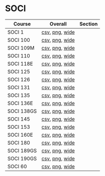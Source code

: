 # SOCI

| Course | Overall | Section |
| ------ | ------- | ------- |
| SOCI 1 | [csv](https://github.com/UCSD-Historical-Enrollment-Data/2024Summer1/blob/main/overall/SOCI%201.csv), [png](https://raw.githubusercontent.com/UCSD-Historical-Enrollment-Data/2024Summer1/main/plot_overall/SOCI%201.png), [wide](https://raw.githubusercontent.com/UCSD-Historical-Enrollment-Data/2024Summer1/main/plot_overall_wide/SOCI%201.png) |  |
| SOCI 100 | [csv](https://github.com/UCSD-Historical-Enrollment-Data/2024Summer1/blob/main/overall/SOCI%20100.csv), [png](https://raw.githubusercontent.com/UCSD-Historical-Enrollment-Data/2024Summer1/main/plot_overall/SOCI%20100.png), [wide](https://raw.githubusercontent.com/UCSD-Historical-Enrollment-Data/2024Summer1/main/plot_overall_wide/SOCI%20100.png) |  |
| SOCI 109M | [csv](https://github.com/UCSD-Historical-Enrollment-Data/2024Summer1/blob/main/overall/SOCI%20109M.csv), [png](https://raw.githubusercontent.com/UCSD-Historical-Enrollment-Data/2024Summer1/main/plot_overall/SOCI%20109M.png), [wide](https://raw.githubusercontent.com/UCSD-Historical-Enrollment-Data/2024Summer1/main/plot_overall_wide/SOCI%20109M.png) |  |
| SOCI 110 | [csv](https://github.com/UCSD-Historical-Enrollment-Data/2024Summer1/blob/main/overall/SOCI%20110.csv), [png](https://raw.githubusercontent.com/UCSD-Historical-Enrollment-Data/2024Summer1/main/plot_overall/SOCI%20110.png), [wide](https://raw.githubusercontent.com/UCSD-Historical-Enrollment-Data/2024Summer1/main/plot_overall_wide/SOCI%20110.png) |  |
| SOCI 118E | [csv](https://github.com/UCSD-Historical-Enrollment-Data/2024Summer1/blob/main/overall/SOCI%20118E.csv), [png](https://raw.githubusercontent.com/UCSD-Historical-Enrollment-Data/2024Summer1/main/plot_overall/SOCI%20118E.png), [wide](https://raw.githubusercontent.com/UCSD-Historical-Enrollment-Data/2024Summer1/main/plot_overall_wide/SOCI%20118E.png) |  |
| SOCI 125 | [csv](https://github.com/UCSD-Historical-Enrollment-Data/2024Summer1/blob/main/overall/SOCI%20125.csv), [png](https://raw.githubusercontent.com/UCSD-Historical-Enrollment-Data/2024Summer1/main/plot_overall/SOCI%20125.png), [wide](https://raw.githubusercontent.com/UCSD-Historical-Enrollment-Data/2024Summer1/main/plot_overall_wide/SOCI%20125.png) |  |
| SOCI 126 | [csv](https://github.com/UCSD-Historical-Enrollment-Data/2024Summer1/blob/main/overall/SOCI%20126.csv), [png](https://raw.githubusercontent.com/UCSD-Historical-Enrollment-Data/2024Summer1/main/plot_overall/SOCI%20126.png), [wide](https://raw.githubusercontent.com/UCSD-Historical-Enrollment-Data/2024Summer1/main/plot_overall_wide/SOCI%20126.png) |  |
| SOCI 131 | [csv](https://github.com/UCSD-Historical-Enrollment-Data/2024Summer1/blob/main/overall/SOCI%20131.csv), [png](https://raw.githubusercontent.com/UCSD-Historical-Enrollment-Data/2024Summer1/main/plot_overall/SOCI%20131.png), [wide](https://raw.githubusercontent.com/UCSD-Historical-Enrollment-Data/2024Summer1/main/plot_overall_wide/SOCI%20131.png) |  |
| SOCI 135 | [csv](https://github.com/UCSD-Historical-Enrollment-Data/2024Summer1/blob/main/overall/SOCI%20135.csv), [png](https://raw.githubusercontent.com/UCSD-Historical-Enrollment-Data/2024Summer1/main/plot_overall/SOCI%20135.png), [wide](https://raw.githubusercontent.com/UCSD-Historical-Enrollment-Data/2024Summer1/main/plot_overall_wide/SOCI%20135.png) |  |
| SOCI 136E | [csv](https://github.com/UCSD-Historical-Enrollment-Data/2024Summer1/blob/main/overall/SOCI%20136E.csv), [png](https://raw.githubusercontent.com/UCSD-Historical-Enrollment-Data/2024Summer1/main/plot_overall/SOCI%20136E.png), [wide](https://raw.githubusercontent.com/UCSD-Historical-Enrollment-Data/2024Summer1/main/plot_overall_wide/SOCI%20136E.png) |  |
| SOCI 138GS | [csv](https://github.com/UCSD-Historical-Enrollment-Data/2024Summer1/blob/main/overall/SOCI%20138GS.csv), [png](https://raw.githubusercontent.com/UCSD-Historical-Enrollment-Data/2024Summer1/main/plot_overall/SOCI%20138GS.png), [wide](https://raw.githubusercontent.com/UCSD-Historical-Enrollment-Data/2024Summer1/main/plot_overall_wide/SOCI%20138GS.png) |  |
| SOCI 145 | [csv](https://github.com/UCSD-Historical-Enrollment-Data/2024Summer1/blob/main/overall/SOCI%20145.csv), [png](https://raw.githubusercontent.com/UCSD-Historical-Enrollment-Data/2024Summer1/main/plot_overall/SOCI%20145.png), [wide](https://raw.githubusercontent.com/UCSD-Historical-Enrollment-Data/2024Summer1/main/plot_overall_wide/SOCI%20145.png) |  |
| SOCI 153 | [csv](https://github.com/UCSD-Historical-Enrollment-Data/2024Summer1/blob/main/overall/SOCI%20153.csv), [png](https://raw.githubusercontent.com/UCSD-Historical-Enrollment-Data/2024Summer1/main/plot_overall/SOCI%20153.png), [wide](https://raw.githubusercontent.com/UCSD-Historical-Enrollment-Data/2024Summer1/main/plot_overall_wide/SOCI%20153.png) |  |
| SOCI 160E | [csv](https://github.com/UCSD-Historical-Enrollment-Data/2024Summer1/blob/main/overall/SOCI%20160E.csv), [png](https://raw.githubusercontent.com/UCSD-Historical-Enrollment-Data/2024Summer1/main/plot_overall/SOCI%20160E.png), [wide](https://raw.githubusercontent.com/UCSD-Historical-Enrollment-Data/2024Summer1/main/plot_overall_wide/SOCI%20160E.png) |  |
| SOCI 180 | [csv](https://github.com/UCSD-Historical-Enrollment-Data/2024Summer1/blob/main/overall/SOCI%20180.csv), [png](https://raw.githubusercontent.com/UCSD-Historical-Enrollment-Data/2024Summer1/main/plot_overall/SOCI%20180.png), [wide](https://raw.githubusercontent.com/UCSD-Historical-Enrollment-Data/2024Summer1/main/plot_overall_wide/SOCI%20180.png) |  |
| SOCI 189GS | [csv](https://github.com/UCSD-Historical-Enrollment-Data/2024Summer1/blob/main/overall/SOCI%20189GS.csv), [png](https://raw.githubusercontent.com/UCSD-Historical-Enrollment-Data/2024Summer1/main/plot_overall/SOCI%20189GS.png), [wide](https://raw.githubusercontent.com/UCSD-Historical-Enrollment-Data/2024Summer1/main/plot_overall_wide/SOCI%20189GS.png) |  |
| SOCI 190GS | [csv](https://github.com/UCSD-Historical-Enrollment-Data/2024Summer1/blob/main/overall/SOCI%20190GS.csv), [png](https://raw.githubusercontent.com/UCSD-Historical-Enrollment-Data/2024Summer1/main/plot_overall/SOCI%20190GS.png), [wide](https://raw.githubusercontent.com/UCSD-Historical-Enrollment-Data/2024Summer1/main/plot_overall_wide/SOCI%20190GS.png) |  |
| SOCI 60 | [csv](https://github.com/UCSD-Historical-Enrollment-Data/2024Summer1/blob/main/overall/SOCI%2060.csv), [png](https://raw.githubusercontent.com/UCSD-Historical-Enrollment-Data/2024Summer1/main/plot_overall/SOCI%2060.png), [wide](https://raw.githubusercontent.com/UCSD-Historical-Enrollment-Data/2024Summer1/main/plot_overall_wide/SOCI%2060.png) |  |
